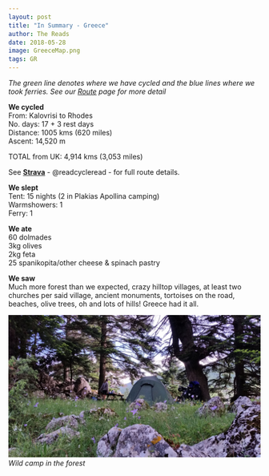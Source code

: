 ```yaml
---
layout: post
title: "In Summary - Greece"
author: The Reads
date: 2018-05-28
image: GreeceMap.png
tags: GR  
---
```


*The green line denotes where we have cycled and the blue lines where we took ferries. See our [Route](http://readcycleread.bike/pages/map.html) page for more detail* 

**We cycled**  
From: Kalovrisi to Rhodes    
No. days:  17 + 3 rest days  
Distance: 1005 kms (620 miles)  
Ascent: 14,520 m 

TOTAL from UK: 4,914 kms (3,053 miles)  

See [**Strava**](https://www.strava.com/athletes/readcycleread) - @readcycleread - for full route details.  

**We slept**  
Tent: 15 nights (2 in Plakias Apollina camping)  
Warmshowers: 1  
Ferry: 1  

**We ate**  
60 dolmades  
3kg olives  
2kg feta  
25 spanikopita/other cheese & spinach pastry  

**We saw**  
Much more forest than we expected, crazy hilltop villages, at least two churches per said village, ancient monuments, tortoises on the road, beaches, olive trees, oh and lots of hills! Greece had it all.  

![GreeceSum](assets/img/GreeceSum.jpg) *Wild camp in the forest*
